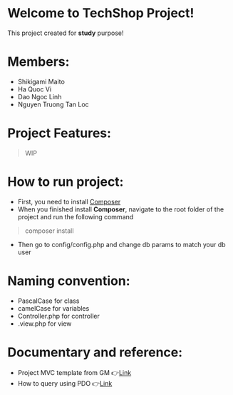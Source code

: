 # Welcome to TechShop Project!
This project created for **study** purpose!

# Members:
- Shikigami Maito
- Ha Quoc Vi
- Dao Ngoc Linh
- Nguyen Truong Tan Loc

# Project Features:
>WIP

# How to run project:

- First, you need to install [Composer](https://getcomposer.org/download/)
- When you finished install **Composer**, navigate to the root folder of the project and run the following command
> composer install
- Then go to config/config.php and change db params to match your db user

# Naming convention:
- PascalCase for class
- camelCase for variables
- <Name>Controller.php for controller
- <Name>.view.php for view

# Documentary and reference:
- Project MVC template from GM 👉[Link](https://www.giuseppemaccario.com/how-to-build-a-simple-php-mvc-framework/)
- How to query using PDO 👉[Link](https://www.phptutorial.net/php-pdo/php-pdo-select/)

